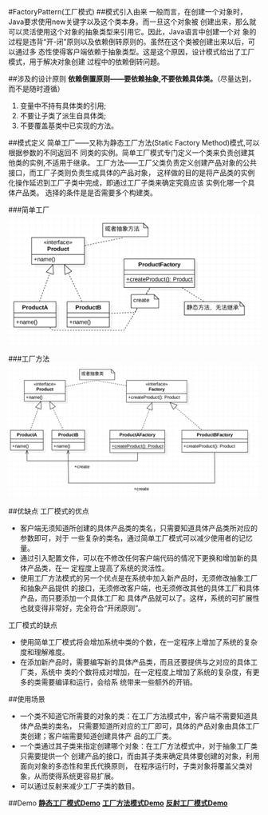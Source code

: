 #FactoryPattern(工厂模式)
##模式引入由来
一般而言，在创建一个对象时，Java要求使用new关键字以及这个类本身。而一旦这个对象被
创建出来，那么就可以灵活使用这个对象的抽象类型来引用它。因此，Java语言中创建一个对
象的过程是违背“开-闭”原则以及依赖倒转原则的。虽然在这个类被创建出来以后，可以通过多
态性使得客户端依赖于抽象类型。这是这个原因，设计模式给出了工厂模式，用于解决对象创建
过程中的依赖倒转问题。

##涉及的设计原则
**依赖倒置原则——要依赖抽象,不要依赖具体类。**（尽量达到，而不是随时遵循）
1. 变量中不持有具体类的引用;
2. 不要让子类了派生自具体类;
3. 不要覆盖基类中已实现的方法。


##模式定义
简单工厂——又称为静态工厂方法(Static Factory Method)模式,可以根据参数的不同返回不
同类的实例。简单工厂模式专门定义一个类来负责创建其他类的实例,不适用于继承。
工厂方法——工厂父类负责定义创建产品对象的公共接口，而工厂子类则负责生成具体的产品对象，
这样做的目的是将产品类的实例化操作延迟到工厂子类中完成，即通过工厂子类来确定究竟应该
实例化哪一个具体产品类。
选择的条件是是否需要多个构建类。

###简单工厂
![image](https://github.com/SilenceDut/DesignPatterns/blob/master/pictures/FactoryUML/simple_factory_uml.png)

###工厂方法
![image](https://github.com/SilenceDut/DesignPatterns/blob/master/pictures/FactoryUML/factory_method_uml.png)

##优缺点
工厂模式的优点

- 客户端无须知道所创建的具体产品类的类名，只需要知道具体产品类所对应的参数即可，对于
一些复杂的类名，通过简单工厂模式可以减少使用者的记忆量。
- 通过引入配置文件，可以在不修改任何客户端代码的情况下更换和增加新的具体产品类，在一
定程度上提高了系统的灵活性。
- 使用工厂方法模式的另一个优点是在系统中加入新产品时，无须修改抽象工厂和抽象产品提供
的接口，无须修改客户端，也无须修改其他的具体工厂和具体产品，而只要添加一个具体工厂和
具体产品就可以了。这样，系统的可扩展性也就变得非常好，完全符合“开闭原则”。

工厂模式的缺点

- 使用简单工厂模式将会增加系统中类的个数，在一定程序上增加了系统的复杂度和理解难度。
-  在添加新产品时，需要编写新的具体产品类，而且还要提供与之对应的具体工厂类，系统中
类的个数将成对增加，在一定程度上增加了系统的复杂度，有更多的类需要编译和运行，会给系
统带来一些额外的开销。


##使用场景
- 一个类不知道它所需要的对象的类：在工厂方法模式中，客户端不需要知道具体产品类的类名，
只需要知道所对应的工厂即可，具体的产品对象由具体工厂类创建；客户端需要知道创建具体产
品的工厂类。
- 一个类通过其子类来指定创建哪个对象：在工厂方法模式中，对于抽象工厂类只需要提供一个
创建产品的接口，而由其子类来确定具体要创建的对象，利用面向对象的多态性和里氏代换原则，
在程序运行时，子类对象将覆盖父类对象，从而使得系统更容易扩展。
- 可以通过反射来减少工厂子类的数目。

##Demo
[**静态工厂模式Demo**](https://github.com/SilenceDut/DesignPatterns/blob/master/src/com/silencedut/creational_patterns/simple_factory)
[**工厂方法模式Demo**](https://github.com/SilenceDut/DesignPatterns/blob/master/src/com/silencedut/creational_patterns/factory_method)
[**反射工厂模式Demo**](https://github.com/SilenceDut/DesignPatterns/blob/master/src/com/silencedut/creational_patterns/factory)
